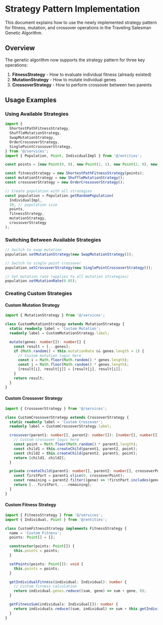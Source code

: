 # Strategy Pattern Implementation

This document explains how to use the newly implemented strategy pattern for fitness, mutation, and crossover operations in the Traveling Salesman Genetic Algorithm.

## Overview

The genetic algorithm now supports the strategy pattern for three key operations:

1. **FitnessStrategy** - How to evaluate individual fitness (already existed)
2. **MutationStrategy** - How to mutate individual genes
3. **CrossoverStrategy** - How to perform crossover between two parents

## Usage Examples

### Using Available Strategies

```typescript
import {
  ShortestPathFitnessStrategy,
  ShuffleMutationStrategy,
  SwapMutationStrategy,
  OrderCrossoverStrategy,
  SinglePointCrossoverStrategy,
} from '@/services';
import { Population, Point, IndividualImpl } from '@/entities';

const points = [new Point(0, 0), new Point(1, 1), new Point(2, 0), new Point(1, -1)];

const fitnessStrategy = new ShortestPathFitnessStrategy(points);
const mutationStrategy = new ShuffleMutationStrategy();
const crossoverStrategy = new OrderCrossoverStrategy();

// Create population with all strategies
const population = Population.getRandomPopulation(
  IndividualImpl,
  10, // population size
  points,
  fitnessStrategy,
  mutationStrategy,
  crossoverStrategy
);
```

### Switching Between Available Strategies

```typescript
// Switch to swap mutation
population.setMutationStrategy(new SwapMutationStrategy());

// Switch to single point crossover
population.setCrossoverStrategy(new SinglePointCrossoverStrategy());

// Set mutation rate (applies to all mutation strategies)
population.setMutationRate(0.05);
```

### Creating Custom Strategies

#### Custom Mutation Strategy

```typescript
import { MutationStrategy } from '@/services';

class CustomMutationStrategy extends MutationStrategy {
  static readonly label = 'Custom Mutation';
  readonly label = CustomMutationStrategy.label;

  mutate(genes: number[]): number[] {
    const result = [...genes];
    if (Math.random() < this.mutationRate && genes.length > 1) {
      // Custom mutation logic here
      const i = Math.floor(Math.random() * genes.length);
      const j = Math.floor(Math.random() * genes.length);
      [result[i], result[j]] = [result[j], result[i]];
    }
    return result;
  }
}
```

#### Custom Crossover Strategy

```typescript
import { CrossoverStrategy } from '@/services';

class CustomCrossoverStrategy extends CrossoverStrategy {
  static readonly label = 'Custom Crossover';
  readonly label = CustomCrossoverStrategy.label;

  crossover(parent1: number[], parent2: number[]): [number[], number[]] {
    // Custom crossover logic here
    const point = Math.floor(Math.random() * parent1.length);
    const child1 = this.createChild(parent1, parent2, point);
    const child2 = this.createChild(parent2, parent1, point);
    return [child1, child2];
  }

  private createChild(parent1: number[], parent2: number[], crossoverPoint: number): number[] {
    const firstPart = parent1.slice(0, crossoverPoint);
    const remaining = parent2.filter((gene) => !firstPart.includes(gene));
    return [...firstPart, ...remaining];
  }
}
```

#### Custom Fitness Strategy

```typescript
import { FitnessStrategy } from '@/services';
import { Individual, Point } from '@/entities';

class CustomFitnessStrategy implements FitnessStrategy {
  name = 'Custom Fitness';
  points: Point[] = [];

  constructor(points: Point[]) {
    this.points = points;
  }

  setPoints(points: Point[]): void {
    this.points = points;
  }

  getIndividualFitness(individual: Individual): number {
    // Custom fitness calculation
    return individual.genes.reduce((sum, gene) => sum + gene, 0);
  }

  getFitnessSum(individuals: Individual[]): number {
    return individuals.reduce((sum, individual) => sum + this.getIndividualFitness(individual), 0);
  }
}
```
